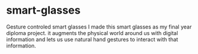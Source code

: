 # smart-glasses
Gesture controled smart glasses
I made this smart glasses as my final year diploma project.
it augments the physical world around us with digital information and lets us use natural hand gestures to interact with that information. 

